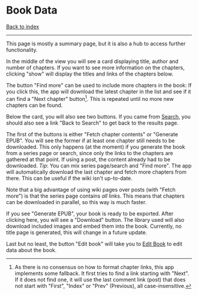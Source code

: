 # Book Data

[Back to index](index.md)

---

This page is mostly a summary page, but it is also a hub to access further functionality.

In the middle of the view you will see a card displaying title, author and number of chapters. If you want to see more information on the chapters, clicking "show" will display the titles and links of the chapters below.

The button "Find more" can be used to include more chapters in the book: If you click this, the app will download the latest chapter in the list and see if it can find a "Next chapter" button[^1]. This is repeated until no more new chapters can be found.

Below the card, you will also see two buttons. If you came from [Search](01_search.md), you should also see a link "Back to Search" to get back to the results page.

The first of the buttons is either "Fetch chapter contents" or "Generate EPUB". You will see the former if at least one chapter still needs to be downloaded. This only happens (at the moment) if you generate the book from a series page or search, since only the links to the chapters are gathered at that point. If using a post, the content already had to be downloaded. *Tip*: You can mix series page/search and "Find more". The app will automatically download the last chapter and fetch more chapters from there. This can be useful if the wiki isn't up-to-date.

Note that a big advantage of using wiki pages over posts (with "Fetch more") is that the series page contains *all* links. This means that chapters can be downloaded in parallel, so this way is much faster.

If you see "Generate EPUB", your book is ready to be exported. After clicking here, you will see a "Download" button. The library used will also download included images and embed them into the book. Currently, no title page is generated, this will change in a future update.

Last but no least, the button "Edit book" will take you to [Edit Book](11_editbook.md) to edit data about the book.


[^1]: As there is no consensus on how to format chapter links, this app implements some fallback. It first tries to find a link starting with "Next". If it does not find one, it will use the last comment link (post) that does not start with "First", "Index" or "Prev" (Previous), all case-insensitive.